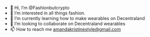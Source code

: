 - 👋 Hi, I’m @Fashionbutcrypto
- 👀 I’m interested in all things fashion. 
- 🌱 I’m currently learning how to make wearables on Decentraland
- 💞️ I’m looking to collaborate on Decentraland wearables
- 📫 How to reach me amandakristinestyle@gmail.com

<!---
Fashionbutcrypto/Fashionbutcrypto is a ✨ special ✨ repository because its `README.md` (this file) appears on your GitHub profile.
You can click the Preview link to take a look at your changes.
--->
